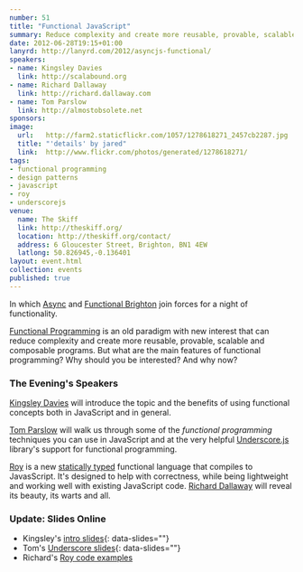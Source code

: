 ```yaml
---
number: 51
title: "Functional JavaScript"
summary: Reduce complexity and create more reusable, provable, scalable and composable programs.
date: 2012-06-28T19:15+01:00
lanyrd: http://lanyrd.com/2012/asyncjs-functional/
speakers:
- name: Kingsley Davies
  link: http://scalabound.org
- name: Richard Dallaway
  link: http://richard.dallaway.com
- name: Tom Parslow
  link: http://almostobsolete.net
sponsors:
image:
  url:   http://farm2.staticflickr.com/1057/1278618271_2457cb2287.jpg
  title: "'details' by jared"
  link:  http://www.flickr.com/photos/generated/1278618271/
tags:
- functional programming
- design patterns
- javascript
- roy
- underscorejs
venue:
  name: The Skiff
  link: http://theskiff.org/
  location: http://theskiff.org/contact/
  address: 6 Gloucester Street, Brighton, BN1 4EW
  latlong: 50.826945,-0.136401
layout: event.html
collection: events
published: true
---
```


In which [Async][#async] and [Functional Brighton][#fbtn] join forces for a
night of functionality.

[Functional Programming][#fp] is an old paradigm with new interest that can
reduce complexity and create more reusable, provable, scalable and composable
programs. But what are the main features of functional programming? Why should
you be interested? And why now?

### The Evening's Speakers

[Kingsley Davies][#kingsley] will introduce the topic and the benefits of using
functional concepts both in JavaScript and in general.

[Tom Parslow][#tom] will walk us through some of the <em>functional
programming</em> techniques you can use in JavaScript and at the very helpful
[Underscore.js][#underscore] library's support for functional programming.

[Roy][#roy] is a new [statically typed][#statictype] functional language that
compiles to JavasScript. It's designed to help with correctness, while being
lightweight and working well with existing JavaScript code. [Richard
Dallaway][#richard] will reveal its beauty, its warts and all.

### Update: Slides Online

- Kingsley's [intro slides][#intro-slides]{: data-slides=""}
- Tom's [Underscore slides][#underscore-slides]{: data-slides=""}
- Richard's [Roy code examples][#roy-slides]

[#async]: http://asyncjs.com
[#fbtn]: http://www.meetup.com/Functional-Brighton/
[#fp]: https://en.wikipedia.org/wiki/Functional_programming
[#statictype]: https://en.wikipedia.org/wiki/Static_type#Static_typing
[#underscore]: http://documentcloud.github.com/underscore/
[#roy]: http://roy.brianmckenna.org/
[#kingsley]: http://scalabound.org
[#tom]: http://almostobsolete.net
[#richard]: http://richard.dallaway.com

[#intro-slides]:http://scalabound.org/fnbtn/fpjs-intro/func-damentals.html#/History
[#underscore-slides]: http://almostobsolete.net/talks/functionaljs/#1
[#roy-slides]: https://github.com/functionalbrighton/roy-june-2012
